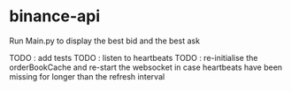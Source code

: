 # binance-api

Run Main.py to display the best bid and the best ask

TODO : add tests
TODO : listen to heartbeats 
TODO : re-initialise the orderBookCache and re-start the websocket in case heartbeats have been missing for longer than the refresh interval
